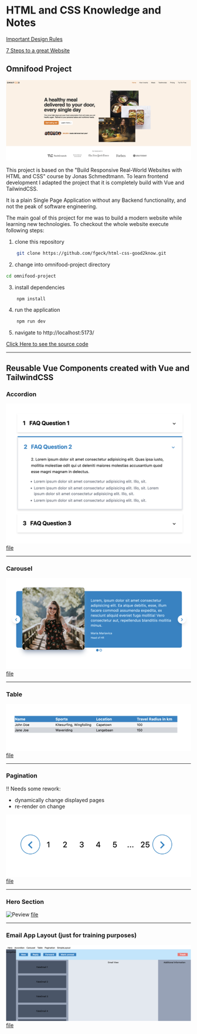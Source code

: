 # HTML and CSS Knowledge and Notes

[Important Design Rules](./designRules.md)

[7 Steps to a great Website](./steps.md)

## Omnifood Project

![Example](img/omnifood-hero.png)

This project is based on the "Build Responsive Real-World Websites with HTML and CSS" course by Jonas Schmedtmann.
To learn frontend development I adapted the project that it is completely build with Vue and TailwindCSS.

It is a plain Single Page Application without any Backend functionality, and not the peak of software engineering.

The main goal of this project for me was to build a modern website while learning new technologies.
To checkout the whole website execute following steps:

1. clone this repository

```bash
    git clone https://github.com/fgeck/html-css-good2know.git
```

2. change into omnifood-project directory

```bash
cd omnifood-project
```

3. install dependencies

```bash
    npm install
```

4. run the application

```bash
    npm run dev
```

5. navigate to http://localhost:5173/

[Click Here to see the source code](./omnifood-project/)

------------

## Reusable Vue Components created with Vue and TailwindCSS

### Accordion

![Preview](/img/accordion.png)
[file](components/vue/src/components/Accordion.vue)

------------

### Carousel

![Preview](img/carousel.png)
[file](components/vue/src/components/Carousel.vue)

------------

### Table

![Preview](img/4-row-table.png)
[file](components/vue/src/views/Table.vue)

------------

### Pagination

!! Needs some rework:
- dynamically change displayed pages
- re-render on change

![Preview](img/pagination.png)
[file](components/vue/src/views/PaginatnionView.vue)

------------

### Hero Section

![Peview](img/hero.png)
[file](components/vue/src/views/HeroView.vue)

------------

### Email App Layout (just for training purposes)

![Preview](img/emailAppLayout.png)
[file](components/vue/src/views/EmailAppLayoutView.vue)
